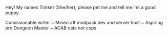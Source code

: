 Hey! My names Trinket (She/her), please pet me and tell me i'm a good puppy.

Comissionable writer ~ Minecraft modpack dev and server host ~ Aspiring pro Dungeon Master ~ ACAB cats not cops
